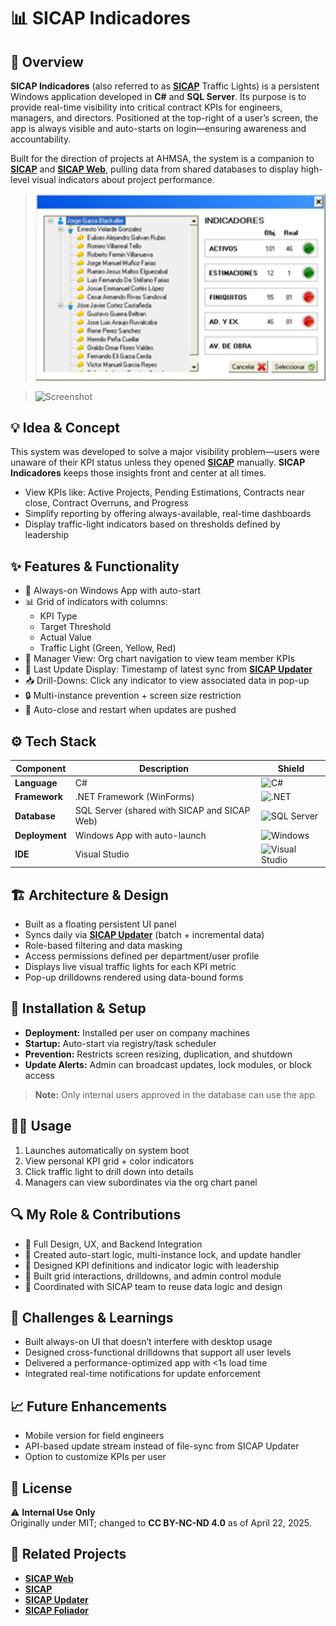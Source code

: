 # 📊 SICAP Indicadores

## 🧭 Overview
**SICAP Indicadores** (also referred to as **[SICAP](https://github.com/HermiloOrtega/SICAP)** Traffic Lights) is a persistent Windows application developed in **C#** and **SQL Server**. Its purpose is to provide real-time visibility into critical contract KPIs for engineers, managers, and directors. Positioned at the top-right of a user’s screen, the app is always visible and auto-starts on login—ensuring awareness and accountability.

Built for the direction of projects at AHMSA, the system is a companion to **[SICAP](https://github.com/HermiloOrtega/SICAP)** and **[SICAP Web](https://github.com/HermiloOrtega/SICAP-Web)**, pulling data from shared databases to display high-level visual indicators about project performance.

> ![Screenshot](./assets/4.png)

> ![Screenshot](./assets/1.png)

## 💡 Idea & Concept
This system was developed to solve a major visibility problem—users were unaware of their KPI status unless they opened **[SICAP](https://github.com/HermiloOrtega/SICAP)** manually. **SICAP Indicadores** keeps those insights front and center at all times.

- View KPIs like: Active Projects, Pending Estimations, Contracts near close, Contract Overruns, and Progress
- Simplify reporting by offering always-available, real-time dashboards
- Display traffic-light indicators based on thresholds defined by leadership

## ✨ Features & Functionality
- 📌 Always-on Windows App with auto-start
- 📊 Grid of indicators with columns:
  - KPI Type
  - Target Threshold
  - Actual Value
  - Traffic Light (Green, Yellow, Red)
- 🧭 Manager View: Org chart navigation to view team member KPIs
- 📅 Last Update Display: Timestamp of latest sync from **[SICAP Updater](https://github.com/HermiloOrtega/SICAP-Web-Updates)**
- 📥 Drill-Downs: Click any indicator to view associated data in pop-up
- 🔒 Multi-instance prevention + screen size restriction
- 🧪 Auto-close and restart when updates are pushed

## ⚙️ Tech Stack
| Component   | Description                         | Shield                                              |
|-------------|-------------------------------------|-----------------------------------------------------|
| **Language** | C#                                   | ![C#](https://img.shields.io/badge/Language-C%23-blue?style=flat&logo=csharp)   |
| **Framework** | .NET Framework (WinForms)           | ![.NET](https://img.shields.io/badge/Framework-.NET%20Framework-5C2D91?style=flat&logo=.net)  |
| **Database**  | SQL Server (shared with SICAP and SICAP Web) | ![SQL Server](https://img.shields.io/badge/Database-SQL%20Server-CC2927?style=flat&logo=microsoftsqlserver) |
| **Deployment**| Windows App with auto-launch        | ![Windows](https://img.shields.io/badge/Deployment-Windows%20App-0078D4?style=flat&logo=windows) |
| **IDE**      | Visual Studio                       | ![Visual Studio](https://img.shields.io/badge/IDE-Visual%20Studio-5C2D91?style=flat&logo=visualstudio) |

## 🏗 Architecture & Design
- Built as a floating persistent UI panel
- Syncs daily via **[SICAP Updater](https://github.com/HermiloOrtega/SICAP-Web-Updates)** (batch + incremental data)
- Role-based filtering and data masking
- Access permissions defined per department/user profile
- Displays live visual traffic lights for each KPI metric
- Pop-up drilldowns rendered using data-bound forms

## 🚀 Installation & Setup
- **Deployment:** Installed per user on company machines
- **Startup:** Auto-start via registry/task scheduler
- **Prevention:** Restricts screen resizing, duplication, and shutdown
- **Update Alerts:** Admin can broadcast updates, lock modules, or block access

> **Note:** Only internal users approved in the database can use the app.

## 🧑‍💻 Usage
1. Launches automatically on system boot
2. View personal KPI grid + color indicators
3. Click traffic light to drill down into details
4. Managers can view subordinates via the org chart panel

## 🔍 My Role & Contributions
- 💼 Full Design, UX, and Backend Integration
- 🔧 Created auto-start logic, multi-instance lock, and update handler
- 🧠 Designed KPI definitions and indicator logic with leadership
- 🧾 Built grid interactions, drilldowns, and admin control module
- 🤝 Coordinated with SICAP team to reuse data logic and design

## 🧗 Challenges & Learnings
- Built always-on UI that doesn’t interfere with desktop usage
- Designed cross-functional drilldowns that support all user levels
- Delivered a performance-optimized app with <1s load time
- Integrated real-time notifications for update enforcement

## 📈 Future Enhancements
- Mobile version for field engineers
- API-based update stream instead of file-sync from SICAP Updater
- Option to customize KPIs per user

## 🪪 License
⚠️ **Internal Use Only**  
Originally under MIT; changed to **CC BY-NC-ND 4.0** as of April 22, 2025.

## 🔗 Related Projects
- **[SICAP Web](https://github.com/HermiloOrtega/SICAP-Web)**
- **[SICAP](https://github.com/HermiloOrtega/SICAP)**
- **[SICAP Updater](https://github.com/HermiloOrtega/SICAP-Web-Updates)**
- **[SICAP Foliador](https://github.com/HermiloOrtega/SICAP-Folio-Manager)**
